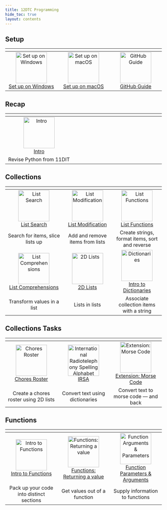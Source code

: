 ```yaml
---
title: 12DTC Programming
hide_toc: true
layout: contents
---
```


## Setup

| <img width=500 /> | <img width=500 /> | <img width=500 /> |
| :--: | :-: | :-: |
| <a href="/classroom/setup-windows"><image src="/img/setup.svg" title="Set up on Windows" width=100><br>Set up on Windows | <a href="/classroom/setup-macos"><image src="/img/setup.svg" title="Set up on macOS" width=100><br>Set up on macOS | <a href="/classroom/github"><image src="/img/github.svg" title="GitHub Guide" width=100><br>GitHub Guide |

## Recap

| <img width=500 /> | <img width=500 /> | <img width=500 /> |
| :-: | :-: | :-: |
| <a href="intro"><image src="img/programming.svg" title="Intro" width=100><br>Intro |
| Revise Python from 11DIT |

## Collections

| <img width=500 /> | <img width=500 /> | <img width=500 /> |
| :-: | :-: | :-: |
| <a href="list-search"><image src="img/list-search.svg" title="List Search" width=100><br>List Search | <a href="list-modification"><image src="img/list-modification.svg" title="List Modification" width=100><br>List Modification | <a href="list-functions"><image src="img/list-functions.svg" title="List Functions" width=100><br>List Functions |
| Search for items, slice lists up | Add and remove items from lists | Create strings, format items, sort and reverse |
| <a href="list-comprehensions"><image src="img/list-comprehensions.svg" title="List Comprehensions" width=100><br>List Comprehensions | <a href="list-2d"><image src="img/list-2d.svg" title="2D Lists" width=100><br>2D Lists | <a href="dictionaries"><image src="img/dictionaries.svg" title="Dictionaries" width=100><br>Intro to Dictionaries |
| Transform values in a list | Lists in lists | Associate collection items with a string |

## Collections Tasks

| <img width=500 /> | <img width=500 /> | <img width=500 /> |
| :-: | :-: | :-: |
| <a href="chores"><image src="img/chores.svg" title="Chores Roster" width=100><br>Chores Roster | <a href="irsa"><image src="img/irsa.svg" title="International Radiotelephony Spelling Alphabet" width=100><br>IRSA | <a href="morse"><image src="img/morse.svg" title="Extension: Morse Code" width=100><br>Extension: Morse Code |
| Create a chores roster using 2D lists | Convert text using dictionaries | Convert text to morse code — and back |

## Functions

| <img width=500 /> | <img width=500 /> | <img width=500 /> |
| :-: | :-: | :-: |
| <a href="functions-basic"><image src="img/functions.svg" title="Intro to Functions" width=100><br>Intro to Functions | <a href="functions-return"><image src="img/functions-return.svg" title="Functions: Returning a value" width=100><br>Functions: Returning a value | <a href="functions-args"><image src="img/functions-args.svg" title="Function Arguments & Parameters" width=100><br>Function Parameters & Arguments |
| Pack up your code into distinct sections | Get values out of a function | Supply information to functions |